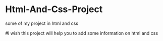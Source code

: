 # Html-And-Css-Project
some of my project in html and css 

#i wish this project will help you to add some information on html and css
